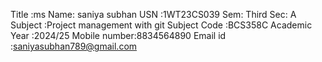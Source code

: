 Title :ms
Name: saniya subhan
USN :1WT23CS039
Sem: Third
Sec: A
Subject :Project management with git
Subject Code :BCS358C
Academic Year :2024/25
Mobile number:8834564890
Email id :saniyasubhan789@gmail.com

